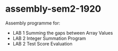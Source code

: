 # assembly-sem2-1920

Assembly programme for:
- LAB 1 Summing the gaps between Array Values
- LAB 2  Integer Summation Program
- LAB 2  Test Score Evaluation
